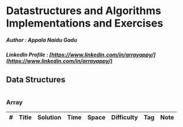 # Datastructures and Algorithms Implementations and Exercises

##### Author : Appala Naidu Gadu 

##### LinkedIn Profile : [https://www.linkedin.com/in/arrayappy/](https://www.linkedin.com/in/arrayappy/)

## Data Structures
#

### Array

|  #  | Title           |  Solution       |  Time           | Space           | Difficulty    | Tag          | Note| 
|-----|---------------- | --------------- | --------------- | --------------- | ------------- |--------------|-----|
